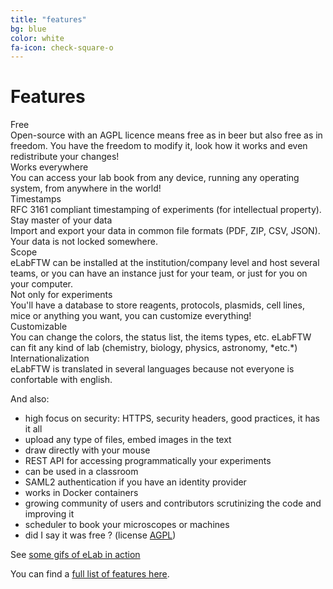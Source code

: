 ```yaml
---
title: "features"
bg: blue
color: white
fa-icon: check-square-o
---
```


# Features

<div class='row display-flex'>

<div class='col-md-3 col-xs-12 col-sm-4 col-lg-3'>
<div class='feature-title'>Free</div>
Open-source with an AGPL licence means free as in beer but also free as in freedom. You have the freedom to modify it, look how it works and even redistribute your changes!
</div>

<div class='col-md-3 col-xs-12 col-sm-4 col-lg-3'>
<div class='feature-title'>Works everywhere</div>
You can access your lab book from any device, running any operating system, from anywhere in the world!
</div>

<div class='col-md-3 col-xs-12 col-sm-4 col-lg-3'>
<div class='feature-title'>Timestamps</div>
RFC 3161 compliant timestamping of experiments (for intellectual property).
</div>

<div class='col-md-3 col-xs-12 col-sm-4 col-lg-3'>
<div class='feature-title'>Stay master of your data</div>
Import and export your data in common file formats (PDF, ZIP, CSV, JSON). Your data is not locked somewhere.
</div>

<div class='col-md-3 col-xs-12 col-sm-4 col-lg-3'>
<div class='feature-title'>Scope</div>
eLabFTW can be installed at the institution/company level and host several teams, or you can have an instance just for your team, or just for you on your computer.
</div>

<div class='col-md-3 col-xs-12 col-sm-4 col-lg-3'>
<div class='feature-title'>Not only for experiments</div>
You'll have a database to store reagents, protocols, plasmids, cell lines, mice or anything you want, you can customize everything!
</div>

<div class='col-md-3 col-xs-12 col-sm-4 col-lg-3'>
<div class='feature-title'>Customizable</div>
You can change the colors, the status list, the items types, etc. eLabFTW can fit any kind of lab (chemistry, biology, physics, astronomy, *etc.*)
</div>

<div class='col-md-3 col-xs-12 col-sm-4 col-lg-3'>
<div class='feature-title'>Internationalization</div>
eLabFTW is translated in several languages because not everyone is confortable with english.
</div>

</div>


And also:

- high focus on security: HTTPS, security headers, good practices, it has it all
- upload any type of files, embed images in the text
- draw directly with your mouse
- REST API for accessing programmatically your experiments
- can be used in a classroom
- SAML2 authentication if you have an identity provider
- works in Docker containers
- growing community of users and contributors scrutinizing the code and improving it
- scheduler to book your microscopes or machines
- did I say it was free ? (license [AGPL](https://www.gnu.org/licenses/agpl-3.0.en.html))

See [some gifs of eLab in action](http://imgur.com/gallery/V67U1)

You can find a [full list of features here](https://elabftw.readthedocs.io/en/latest/features.html).
